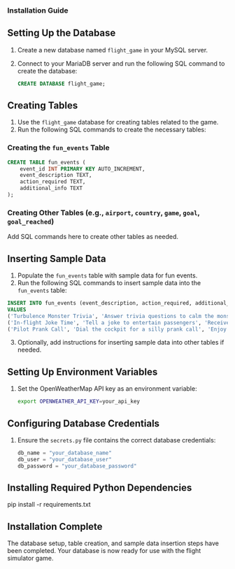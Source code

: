 ### Installation Guide

## Setting Up the Database

1. Create a new database named `flight_game` in your MySQL server.
2. Connect to your MariaDB server and run the following SQL command to create the database:

   ```sql
   CREATE DATABASE flight_game;
   ```

## Creating Tables

1. Use the `flight_game` database for creating tables related to the game.
2. Run the following SQL commands to create the necessary tables:

### Creating the `fun_events` Table

```sql
CREATE TABLE fun_events (
    event_id INT PRIMARY KEY AUTO_INCREMENT,
    event_description TEXT,
    action_required TEXT,
    additional_info TEXT
);
```

### Creating Other Tables (e.g., `airport`, `country`, `game`, `goal`, `goal_reached`)

Add SQL commands here to create other tables as needed.

## Inserting Sample Data

1. Populate the `fun_events` table with sample data for fun events.
2. Run the following SQL commands to insert sample data into the `fun_events` table:

```sql
INSERT INTO fun_events (event_description, action_required, additional_info)
VALUES
('Turbulence Monster Trivia', 'Answer trivia questions to calm the monster', 'Earn bonus points for correct answers'),
('In-flight Joke Time', 'Tell a joke to entertain passengers', 'Receive funny responses from virtual passengers'),
('Pilot Prank Call', 'Dial the cockpit for a silly prank call', 'Enjoy a humorous conversation with the virtual pilot');
```

3. Optionally, add instructions for inserting sample data into other tables if needed.

## Setting Up Environment Variables

1. Set the OpenWeatherMap API key as an environment variable:

   ```bash
   export OPENWEATHER_API_KEY=your_api_key
   ```

## Configuring Database Credentials

1. Ensure the `secrets.py` file contains the correct database credentials:

   ```python
   db_name = "your_database_name"
   db_user = "your_database_user"
   db_password = "your_database_password"
   ```

## Installing Required Python Dependencies

pip install -r requirements.txt

## Installation Complete

The database setup, table creation, and sample data insertion steps have been completed.
Your database is now ready for use with the flight simulator game.
